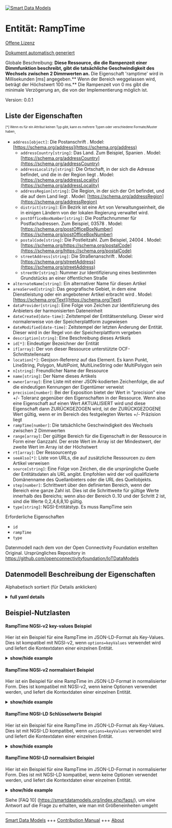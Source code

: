 <!-- 10-Header -->  
[![Smart Data Models](https://smartdatamodels.org/wp-content/uploads/2022/01/SmartDataModels_logo.png "Logo")](https://smartdatamodels.org)  
Entität: RampTime  
=================<!-- /10-Header -->  
<!-- 15-License -->  
[Offene Lizenz](https://github.com/smart-data-models//dataModel.OCF/blob/master/RampTime/LICENSE.md)  
[Dokument automatisch generiert](https://docs.google.com/presentation/d/e/2PACX-1vTs-Ng5dIAwkg91oTTUdt8ua7woBXhPnwavZ0FxgR8BsAI_Ek3C5q97Nd94HS8KhP-r_quD4H0fgyt3/pub?start=false&loop=false&delayms=3000#slide=id.gb715ace035_0_60)  
<!-- /15-License -->  
<!-- 20-Description -->  
Globale Beschreibung: **Diese Ressource, die die Rampenzeit einer Dimmfunktion beschreibt, gibt die tatsächliche Geschwindigkeit des Wechsels zwischen 2 Dimmwerten an.** Die Eigenschaft 'ramptime' wird in Millisekunden [ms] angegeben.** Wenn der Bereich weggelassen wird, beträgt der Höchstwert 100 ms.** Die Rampenzeit von 0 ms gibt die minimale Verzögerung an, die von der Implementierung möglich ist.  
Version: 0.0.1  
<!-- /20-Description -->  
<!-- 30-PropertiesList -->  

## Liste der Eigenschaften  

<sup><sub>[*] Wenn es für ein Attribut keinen Typ gibt, kann es mehrere Typen oder verschiedene Formate/Muster haben</sub></sup>.  
- `address[object]`: Die Postanschrift  . Model: [https://schema.org/address](https://schema.org/address)	- `addressCountry[string]`: Das Land. Zum Beispiel, Spanien  . Model: [https://schema.org/addressCountry](https://schema.org/addressCountry)  
	- `addressLocality[string]`: Die Ortschaft, in der sich die Adresse befindet, und die in der Region liegt  . Model: [https://schema.org/addressLocality](https://schema.org/addressLocality)  
	- `addressRegion[string]`: Die Region, in der sich der Ort befindet, und die auf dem Land liegt  . Model: [https://schema.org/addressRegion](https://schema.org/addressRegion)  
	- `district[string]`: Ein Bezirk ist eine Art von Verwaltungseinheit, die in einigen Ländern von der lokalen Regierung verwaltet wird.    
	- `postOfficeBoxNumber[string]`: Die Postfachnummer für Postfachadressen. Zum Beispiel, 03578  . Model: [https://schema.org/postOfficeBoxNumber](https://schema.org/postOfficeBoxNumber)  
	- `postalCode[string]`: Die Postleitzahl. Zum Beispiel, 24004  . Model: [https://schema.org/https://schema.org/postalCode](https://schema.org/https://schema.org/postalCode)  
	- `streetAddress[string]`: Die Straßenanschrift  . Model: [https://schema.org/streetAddress](https://schema.org/streetAddress)  
	- `streetNr[string]`: Nummer zur Identifizierung eines bestimmten Grundstücks an einer öffentlichen Straße    
- `alternateName[string]`: Ein alternativer Name für diesen Artikel  - `areaServed[string]`: Das geografische Gebiet, in dem eine Dienstleistung oder ein angebotener Artikel erbracht wird  . Model: [https://schema.org/Text](https://schema.org/Text)- `dataProvider[string]`: Eine Folge von Zeichen zur Identifizierung des Anbieters der harmonisierten Dateneinheit  - `dateCreated[date-time]`: Zeitstempel der Entitätserstellung. Dieser wird normalerweise von der Speicherplattform zugewiesen  - `dateModified[date-time]`: Zeitstempel der letzten Änderung der Entität. Dieser wird in der Regel von der Speicherplattform vergeben  - `description[string]`: Eine Beschreibung dieses Artikels  - `id[*]`: Eindeutiger Bezeichner der Entität  - `if[array]`: Der von dieser Ressource unterstützte OCF-Schnittstellensatz  - `location[*]`: Geojson-Referenz auf das Element. Es kann Punkt, LineString, Polygon, MultiPoint, MultiLineString oder MultiPolygon sein  - `n[string]`: Freundlicher Name der Ressource  - `name[string]`: Der Name dieses Artikels  - `owner[array]`: Eine Liste mit einer JSON-kodierten Zeichenfolge, die auf die eindeutigen Kennungen der Eigentümer verweist  - `precision[number]`: Bei der Exposition bietet der Wert in "precision" eine +/- Toleranz gegenüber den Eigenschaften in der Ressource. Wenn also eine Eigenschaft auf einen Wert AKTUALISIERT wird und diese Eigenschaft dann ZURÜCKGEZOGEN wird, ist der ZURÜCKGEZOGENE Wert gültig, wenn er im Bereich des festgelegten Wertes +/- Präzision liegt  - `rampTime[number]`: Die tatsächliche Geschwindigkeit des Wechsels zwischen 2 Dimmwerten  - `range[array]`: Der gültige Bereich für die Eigenschaft in der Ressource in Form einer Ganzzahl. Der erste Wert im Array ist der Mindestwert, der zweite Wert im Array ist der Höchstwert  - `rt[array]`: Der Ressourcentyp  - `seeAlso[*]`: Liste von URLs, die auf zusätzliche Ressourcen zu dem Artikel verweisen  - `source[string]`: Eine Folge von Zeichen, die die ursprüngliche Quelle der Entitätsdaten als URL angibt. Empfohlen wird der voll qualifizierte Domänenname des Quellanbieters oder die URL des Quellobjekts.  - `step[number]`: Schrittwert über den definierten Bereich, wenn der Bereich eine ganze Zahl ist.  Dies ist die Schrittweite für gültige Werte innerhalb des Bereichs; wenn also der Bereich 0..10 und der Schritt 2 ist, sind die Werte 0,2,4,6,8,10 gültig.  - `type[string]`: NGSI-Entitätstyp. Es muss RampTime sein  <!-- /30-PropertiesList -->  
<!-- 35-RequiredProperties -->  
Erforderliche Eigenschaften  
- `id`  - `rampTime`  - `type`  <!-- /35-RequiredProperties -->  
<!-- 40-RequiredProperties -->  
Datenmodell nach dem von der Open Connectivity Foundation erstellten Original. Ursprüngliches Repository in https://github.com/openconnectivityfoundation/IoTDataModels  
<!-- /40-RequiredProperties -->  
<!-- 50-DataModelHeader -->  
## Datenmodell Beschreibung der Eigenschaften  
Alphabetisch sortiert (für Details anklicken)  
<!-- /50-DataModelHeader -->  
<!-- 60-ModelYaml -->  
<details><summary><strong>full yaml details</strong></summary>    
```yaml  
RampTime:    
  description: 'This Resource that describes the ramp time of a dimming function.It specifies the actual speed of changing between 2 dimming values.The Property ''ramptime'' is specified in milliseconds [ms].When range is omitted the maximum value is 100 ms.The ramp time of 0ms indicates the minimal delay possible by the implementation.'    
  properties:    
    address:    
      description: The mailing address    
      properties:    
        addressCountry:    
          description: 'The country. For example, Spain'    
          type: string    
          x-ngsi:    
            model: https://schema.org/addressCountry    
            type: Property    
        addressLocality:    
          description: 'The locality in which the street address is, and which is in the region'    
          type: string    
          x-ngsi:    
            model: https://schema.org/addressLocality    
            type: Property    
        addressRegion:    
          description: 'The region in which the locality is, and which is in the country'    
          type: string    
          x-ngsi:    
            model: https://schema.org/addressRegion    
            type: Property    
        district:    
          description: 'A district is a type of administrative division that, in some countries, is managed by the local government'    
          type: string    
          x-ngsi:    
            type: Property    
        postOfficeBoxNumber:    
          description: 'The post office box number for PO box addresses. For example, 03578'    
          type: string    
          x-ngsi:    
            model: https://schema.org/postOfficeBoxNumber    
            type: Property    
        postalCode:    
          description: 'The postal code. For example, 24004'    
          type: string    
          x-ngsi:    
            model: https://schema.org/https://schema.org/postalCode    
            type: Property    
        streetAddress:    
          description: The street address    
          type: string    
          x-ngsi:    
            model: https://schema.org/streetAddress    
            type: Property    
        streetNr:    
          description: Number identifying a specific property on a public street    
          type: string    
          x-ngsi:    
            type: Property    
      type: object    
      x-ngsi:    
        model: https://schema.org/address    
        type: Property    
    alternateName:    
      description: An alternative name for this item    
      type: string    
      x-ngsi:    
        type: Property    
    areaServed:    
      description: The geographic area where a service or offered item is provided    
      type: string    
      x-ngsi:    
        model: https://schema.org/Text    
        type: Property    
    dataProvider:    
      description: A sequence of characters identifying the provider of the harmonised data entity    
      type: string    
      x-ngsi:    
        type: Property    
    dateCreated:    
      description: Entity creation timestamp. This will usually be allocated by the storage platform    
      format: date-time    
      type: string    
      x-ngsi:    
        type: Property    
    dateModified:    
      description: Timestamp of the last modification of the entity. This will usually be allocated by the storage platform    
      format: date-time    
      type: string    
      x-ngsi:    
        type: Property    
    description:    
      description: A description of this item    
      type: string    
      x-ngsi:    
        type: Property    
    id:    
      anyOf:    
        - description: Identifier format of any NGSI entity    
          maxLength: 256    
          minLength: 1    
          pattern: ^[\w\-\.\{\}\$\+\*\[\]`|~^@!,:\\]+$    
          type: string    
          x-ngsi:    
            type: Property    
        - description: Identifier format of any NGSI entity    
          format: uri    
          type: string    
          x-ngsi:    
            type: Property    
      description: Unique identifier of the entity    
      x-ngsi:    
        type: Property    
    if:    
      description: The OCF Interface set supported by this Resource    
      items:    
        enum:    
          - oic.if.a    
          - oic.if.baseline    
        type: string    
      minItems: 2    
      readOnly: true    
      type: array    
      uniqueItems: true    
      x-ngsi:    
        type: Property    
    location:    
      description: 'Geojson reference to the item. It can be Point, LineString, Polygon, MultiPoint, MultiLineString or MultiPolygon'    
      oneOf:    
        - description: Geojson reference to the item. Point    
          properties:    
            bbox:    
              items:    
                type: number    
              minItems: 4    
              type: array    
            coordinates:    
              items:    
                type: number    
              minItems: 2    
              type: array    
            type:    
              enum:    
                - Point    
              type: string    
          required:    
            - type    
            - coordinates    
          title: GeoJSON Point    
          type: object    
          x-ngsi:    
            type: GeoProperty    
        - description: Geojson reference to the item. LineString    
          properties:    
            bbox:    
              items:    
                type: number    
              minItems: 4    
              type: array    
            coordinates:    
              items:    
                items:    
                  type: number    
                minItems: 2    
                type: array    
              minItems: 2    
              type: array    
            type:    
              enum:    
                - LineString    
              type: string    
          required:    
            - type    
            - coordinates    
          title: GeoJSON LineString    
          type: object    
          x-ngsi:    
            type: GeoProperty    
        - description: Geojson reference to the item. Polygon    
          properties:    
            bbox:    
              items:    
                type: number    
              minItems: 4    
              type: array    
            coordinates:    
              items:    
                items:    
                  items:    
                    type: number    
                  minItems: 2    
                  type: array    
                minItems: 4    
                type: array    
              type: array    
            type:    
              enum:    
                - Polygon    
              type: string    
          required:    
            - type    
            - coordinates    
          title: GeoJSON Polygon    
          type: object    
          x-ngsi:    
            type: GeoProperty    
        - description: Geojson reference to the item. MultiPoint    
          properties:    
            bbox:    
              items:    
                type: number    
              minItems: 4    
              type: array    
            coordinates:    
              items:    
                items:    
                  type: number    
                minItems: 2    
                type: array    
              type: array    
            type:    
              enum:    
                - MultiPoint    
              type: string    
          required:    
            - type    
            - coordinates    
          title: GeoJSON MultiPoint    
          type: object    
          x-ngsi:    
            type: GeoProperty    
        - description: Geojson reference to the item. MultiLineString    
          properties:    
            bbox:    
              items:    
                type: number    
              minItems: 4    
              type: array    
            coordinates:    
              items:    
                items:    
                  items:    
                    type: number    
                  minItems: 2    
                  type: array    
                minItems: 2    
                type: array    
              type: array    
            type:    
              enum:    
                - MultiLineString    
              type: string    
          required:    
            - type    
            - coordinates    
          title: GeoJSON MultiLineString    
          type: object    
          x-ngsi:    
            type: GeoProperty    
        - description: Geojson reference to the item. MultiLineString    
          properties:    
            bbox:    
              items:    
                type: number    
              minItems: 4    
              type: array    
            coordinates:    
              items:    
                items:    
                  items:    
                    items:    
                      type: number    
                    minItems: 2    
                    type: array    
                  minItems: 4    
                  type: array    
                type: array    
              type: array    
            type:    
              enum:    
                - MultiPolygon    
              type: string    
          required:    
            - type    
            - coordinates    
          title: GeoJSON MultiPolygon    
          type: object    
          x-ngsi:    
            type: GeoProperty    
      x-ngsi:    
        type: GeoProperty    
    n:    
      description: Friendly name of the Resource    
      maxLength: 64    
      readOnly: true    
      type: string    
      x-ngsi:    
        type: Property    
    name:    
      description: The name of this item    
      type: string    
      x-ngsi:    
        type: Property    
    owner:    
      description: A List containing a JSON encoded sequence of characters referencing the unique Ids of the owner(s)    
      items:    
        anyOf:    
          - description: Identifier format of any NGSI entity    
            maxLength: 256    
            minLength: 1    
            pattern: ^[\w\-\.\{\}\$\+\*\[\]`|~^@!,:\\]+$    
            type: string    
            x-ngsi:    
              type: Property    
          - description: Identifier format of any NGSI entity    
            format: uri    
            type: string    
            x-ngsi:    
              type: Property    
        description: Unique identifier of the entity    
        x-ngsi:    
          type: Property    
      type: array    
      x-ngsi:    
        type: Property    
    precision:    
      description: 'When exposed the value in ''precision'' provides a +/- tolerance against the Properties in the Resource. Thus if a Property is UPDATED to a value and that Property then RETRIEVED, the RETRIEVED value is valid if in the range of the set value +/- precision'    
      readOnly: true    
      type: number    
      x-ngsi:    
        type: Property    
    rampTime:    
      description: The actual speed of changing between 2 dimming values    
      type: number    
      x-ngsi:    
        type: Property    
    range:    
      description: 'The valid range for the Property in the Resource as an integer. The first value in the array is the minimum value, the second value in the array is the maximum value'    
      items:    
        type: integer    
      maxItems: 2    
      minItems: 2    
      readOnly: true    
      type: array    
      x-ngsi:    
        type: Property    
    rt:    
      description: The Resource Type    
      items:    
        enum:    
          - oic.r.light.ramptime    
        maxLength: 64    
        type: string    
      minItems: 1    
      readOnly: true    
      type: array    
      uniqueItems: true    
      x-ngsi:    
        type: Property    
    seeAlso:    
      description: list of uri pointing to additional resources about the item    
      oneOf:    
        - items:    
            format: uri    
            type: string    
          minItems: 1    
          type: array    
        - format: uri    
          type: string    
      x-ngsi:    
        type: Property    
    source:    
      description: 'A sequence of characters giving the original source of the entity data as a URL. Recommended to be the fully qualified domain name of the source provider, or the URL to the source object'    
      type: string    
      x-ngsi:    
        type: Property    
    step:    
      description: 'Step value across the defined range when the range is an integer.  This is the increment for valid values across the range; so if range is 0..10 and step is 2 then valid values are 0,2,4,6,8,10'    
      readOnly: true    
      type: number    
      x-ngsi:    
        type: Property    
    type:    
      description: NGSI entity type. It has to be RampTime    
      enum:    
        - RampTime    
      type: string    
      x-ngsi:    
        type: Property    
  required:    
    - rampTime    
    - id    
    - type    
  type: object    
  x-derived-from: https://raw.githubusercontent.com/openconnectivityfoundation/IoTDataModels/master/RampTimeResURI.swagger.json    
  x-disclaimer: 'Redistribution and use in source and binary forms, with or without modification, are permitted  provided that the license conditions are met. Copyleft (c) 2022 Contributors to Smart Data Models Program'    
  x-license-url: https://github.com/smart-data-models/dataModel.OCF/blob/master/RampTime/LICENSE.md    
  x-model-schema: https://smart-data-models.github.io/dataModel.OCF/RampTime/schema.json    
  x-model-tags: OCF    
  x-version: 0.0.1    
```  
</details>    
<!-- /60-ModelYaml -->  
<!-- 70-MiddleNotes -->  
<!-- /70-MiddleNotes -->  
<!-- 80-Examples -->  
## Beispiel-Nutzlasten  
#### RampTime NGSI-v2 key-values Beispiel  
Hier ist ein Beispiel für eine RampTime im JSON-LD-Format als Key-Values. Dies ist kompatibel mit NGSI-v2, wenn `options=keyValues` verwendet wird und liefert die Kontextdaten einer einzelnen Entität.  
<details><summary><strong>show/hide example</strong></summary>    
```json  
{  
    "id": "urn:ngsi-ld:RampTime:id:SOVS:23859772",  
    "dateCreated": "1984-02-11T15:42:17Z",  
    "dateModified": "1974-12-05T16:14:49Z",  
    "source": "Raise left serious one under over loss. As week office art.",  
    "name": "Course election after pla",  
    "alternateName": "Out ago simply note. Goal apply letter several top. Above high impact top camera.",  
    "description": "Reduce catch goal treat. Maintain compare rule",  
    "dataProvider": "Only camera last rate. Indicate forget population policy option spend arti",  
    "owner": [  
        "urn:ngsi-ld:RampTime:items:CZKU:18687524",  
        "urn:ngsi-ld:RampTime:items:AYTX:66134959"  
    ],  
    "seeAlso": [  
        "urn:ngsi-ld:RampTime:items:XJAL:21532442"  
    ],  
    "location": {  
        "type": "Point",  
        "coordinates": [  
            17.46331,  
            125.666274  
        ]  
    },  
    "address": {  
        "streetAddress": "He would indiv",  
        "addressLocality": "Thing many business hot field. Yard join goal still current cell.",  
        "addressRegion": "Recent design professional he court. Challenge let case as. Our age just human arm.",  
        "addressCountry": "Several political policy town also popular. Nation cover popular big.",  
        "postalCode": "Beat vote population write no spend computer. Between himself agency prove may. Can major set finally.",  
        "postOfficeBoxNumber": "Cut mind up international military relate ok. Important today red lot rich. Send little strong sea party per happy.",  
        "streetNr": "Finish interesting Congress save name. Matter edge middle health. Pressure control bill any cultural pers",  
        "district": "Fire type spring away area service model. Cultural gues"  
    },  
    "areaServed": "Machine materi",  
    "rt": [  
        "oic.r.light.ramptime"  
    ],  
    "rampTime": 864,  
    "n": "American whole magazine truth stop whose. On tra",  
    "range": [  
        864,  
        864  
    ],  
    "step": 864,  
    "precision": 924.7,  
    "if": [  
        "oic.if.a",  
        "oic.if.baseline"  
    ],  
    "type": "RampTime"  
}  
```  
</details>  
#### RampTime NGSI-v2 normalisiert Beispiel  
Hier ist ein Beispiel für eine RampTime im JSON-LD-Format in normalisierter Form. Dies ist kompatibel mit NGSI-v2, wenn keine Optionen verwendet werden, und liefert die Kontextdaten einer einzelnen Entität.  
<details><summary><strong>show/hide example</strong></summary>    
```json  
{  
    "id": "urn:ngsi-ld:RampTime:id:SOVS:23859772",  
    "dateCreated": {  
        "type": "DateTime",  
        "value": "1984-02-11T15:42:17Z"  
    },  
    "dateModified": {  
        "type": "DateTime",  
        "value": "1974-12-05T16:14:49Z"  
    },  
    "source": {  
        "type": "Text",  
        "value": "Raise left serious one under over loss. As week office art."  
    },  
    "name": {  
        "type": "Text",  
        "value": "Course election after pla"  
    },  
    "alternateName": {  
        "type": "Text",  
        "value": "Out ago simply note. Goal apply letter several top. Above high impact top camera."  
    },  
    "description": {  
        "type": "Text",  
        "value": "Reduce catch goal treat. Maintain compare rule"  
    },  
    "dataProvider": {  
        "type": "Text",  
        "value": "Only camera last rate. Indicate forget population policy option spend arti"  
    },  
    "owner": {  
        "type": "StructuredValue",  
        "value": [  
            "urn:ngsi-ld:RampTime:items:CZKU:18687524",  
            "urn:ngsi-ld:RampTime:items:AYTX:66134959"  
        ]  
    },  
    "seeAlso": {  
        "type": "StructuredValue",  
        "value": [  
            "urn:ngsi-ld:RampTime:items:XJAL:21532442"  
        ]  
    },  
    "location": {  
        "type": "geo:json",  
        "value": {  
            "type": "Point",  
            "coordinates": [  
                17.46331,  
                125.666274  
            ]  
        }  
    },  
    "address": {  
        "type": "StructuredValue",  
        "value": {  
            "streetAddress": "He would indiv",  
            "addressLocality": "Thing many business hot field. Yard join goal still current cell.",  
            "addressRegion": "Recent design professional he court. Challenge let case as. Our age just human arm.",  
            "addressCountry": "Several political policy town also popular. Nation cover popular big.",  
            "postalCode": "Beat vote population write no spend computer. Between himself agency prove may. Can major set finally.",  
            "postOfficeBoxNumber": "Cut mind up international military relate ok. Important today red lot rich. Send little strong sea party per happy.",  
            "streetNr": "Finish interesting Congress save name. Matter edge middle health. Pressure control bill any cultural pers",  
            "district": "Fire type spring away area service model. Cultural gues"  
        }  
    },  
    "areaServed": {  
        "type": "Text",  
        "value": "Machine materi"  
    },  
    "rt": {  
        "type": "StructuredValue",  
        "value": [  
            "oic.r.light.ramptime"  
        ]  
    },  
    "rampTime": {  
        "type": "Number",  
        "value": 864  
    },  
    "n": {  
        "type": "Text",  
        "value": "American whole magazine truth stop whose. On tra"  
    },  
    "range": {  
        "type": "StructuredValue",  
        "value": [  
            864,  
            864  
        ]  
    },  
    "step": {  
        "type": "Number",  
        "value": 864  
    },  
    "precision": {  
        "type": "Number",  
        "value": 924.7  
    },  
    "if": {  
        "type": "StructuredValue",  
        "value": [  
            "oic.if.a",  
            "oic.if.baseline"  
        ]  
    },  
    "type": "RampTime"  
}  
```  
</details>  
#### RampTime NGSI-LD Schlüsselwerte Beispiel  
Hier ist ein Beispiel für eine RampTime im JSON-LD-Format als Key-Values. Dies ist mit NGSI-LD kompatibel, wenn `options=keyValues` verwendet wird und liefert die Kontextdaten einer einzelnen Entität.  
<details><summary><strong>show/hide example</strong></summary>    
```json  
{  
    "id": "urn:ngsi-ld:RampTime:id:SOVS:23859772",  
    "dateCreated": "1984-02-11T15:42:17Z",  
    "dateModified": "1974-12-05T16:14:49Z",  
    "source": "Raise left serious one under over loss. As week office art.",  
    "name": "Course election after pla",  
    "alternateName": "Out ago simply note. Goal apply letter several top. Above high impact top camera.",  
    "description": "Reduce catch goal treat. Maintain compare rule",  
    "dataProvider": "Only camera last rate. Indicate forget population policy option spend arti",  
    "owner": [  
        "urn:ngsi-ld:RampTime:items:CZKU:18687524",  
        "urn:ngsi-ld:RampTime:items:AYTX:66134959"  
    ],  
    "seeAlso": [  
        "urn:ngsi-ld:RampTime:items:XJAL:21532442"  
    ],  
    "location": {  
        "type": "Point",  
        "coordinates": [  
            17.46331,  
            125.666274  
        ]  
    },  
    "address": {  
        "streetAddress": "He would indiv",  
        "addressLocality": "Thing many business hot field. Yard join goal still current cell.",  
        "addressRegion": "Recent design professional he court. Challenge let case as. Our age just human arm.",  
        "addressCountry": "Several political policy town also popular. Nation cover popular big.",  
        "postalCode": "Beat vote population write no spend computer. Between himself agency prove may. Can major set finally.",  
        "postOfficeBoxNumber": "Cut mind up international military relate ok. Important today red lot rich. Send little strong sea party per happy.",  
        "streetNr": "Finish interesting Congress save name. Matter edge middle health. Pressure control bill any cultural pers",  
        "district": "Fire type spring away area service model. Cultural gues"  
    },  
    "areaServed": "Machine materi",  
    "rt": [  
        "oic.r.light.ramptime"  
    ],  
    "rampTime": 864,  
    "n": "American whole magazine truth stop whose. On tra",  
    "range": [  
        864,  
        864  
    ],  
    "step": 864,  
    "precision": 924.7,  
    "if": [  
        "oic.if.a",  
        "oic.if.baseline"  
    ],  
    "type": "RampTime",  
    "@context": [  
        "https://smartdatamodels.org/context.jsonld"  
    ]  
}  
```  
</details>  
#### RampTime NGSI-LD normalisiert Beispiel  
Hier ist ein Beispiel für eine RampTime im JSON-LD-Format in normalisierter Form. Dies ist mit NGSI-LD kompatibel, wenn keine Optionen verwendet werden, und liefert die Kontextdaten einer einzelnen Entität.  
<details><summary><strong>show/hide example</strong></summary>    
```json  
{  
    "id": "urn:ngsi-ld:RampTime:id:SOVS:23859772",  
    "dateCreated": {  
        "type": "Property",  
        "value": {  
            "@type": "DateTime",  
            "@value": "1984-02-11T15:42:17Z"  
        }  
    },  
    "dateModified": {  
        "type": "Property",  
        "value": {  
            "@type": "DateTime",  
            "@value": "1974-12-05T16:14:49Z"  
        }  
    },  
    "source": {  
        "type": "Property",  
        "value": "Raise left serious one under over loss. As week office art."  
    },  
    "name": {  
        "type": "Property",  
        "value": "Course election after pla"  
    },  
    "alternateName": {  
        "type": "Property",  
        "value": "Out ago simply note. Goal apply letter several top. Above high impact top camera."  
    },  
    "description": {  
        "type": "Property",  
        "value": "Reduce catch goal treat. Maintain compare rule"  
    },  
    "dataProvider": {  
        "type": "Property",  
        "value": "Only camera last rate. Indicate forget population policy option spend arti"  
    },  
    "owner": {  
        "type": "Property",  
        "value": [  
            "urn:ngsi-ld:RampTime:items:CZKU:18687524",  
            "urn:ngsi-ld:RampTime:items:AYTX:66134959"  
        ]  
    },  
    "seeAlso": {  
        "type": "Property",  
        "value": [  
            "urn:ngsi-ld:RampTime:items:XJAL:21532442"  
        ]  
    },  
    "location": {  
        "type": "GeoProperty",  
        "value": {  
            "type": "Point",  
            "coordinates": [  
                17.46331,  
                125.666274  
            ]  
        }  
    },  
    "address": {  
        "type": "Property",  
        "value": {  
            "streetAddress": "He would indiv",  
            "addressLocality": "Thing many business hot field. Yard join goal still current cell.",  
            "addressRegion": "Recent design professional he court. Challenge let case as. Our age just human arm.",  
            "addressCountry": "Several political policy town also popular. Nation cover popular big.",  
            "postalCode": "Beat vote population write no spend computer. Between himself agency prove may. Can major set finally.",  
            "postOfficeBoxNumber": "Cut mind up international military relate ok. Important today red lot rich. Send little strong sea party per happy.",  
            "streetNr": "Finish interesting Congress save name. Matter edge middle health. Pressure control bill any cultural pers",  
            "district": "Fire type spring away area service model. Cultural gues"  
        }  
    },  
    "areaServed": {  
        "type": "Property",  
        "value": "Machine materi"  
    },  
    "rt": {  
        "type": "Property",  
        "value": [  
            "oic.r.light.ramptime"  
        ]  
    },  
    "rampTime": {  
        "type": "Property",  
        "value": 864  
    },  
    "n": {  
        "type": "Property",  
        "value": "American whole magazine truth stop whose. On tra"  
    },  
    "range": {  
        "type": "Property",  
        "value": [  
            864,  
            864  
        ]  
    },  
    "step": {  
        "type": "Property",  
        "value": 864  
    },  
    "precision": {  
        "type": "Property",  
        "value": 924.7  
    },  
    "if": {  
        "type": "Property",  
        "value": [  
            "oic.if.a",  
            "oic.if.baseline"  
        ]  
    },  
    "type": "RampTime",  
    "@context": [  
        "https://smartdatamodels.org/context.jsonld"  
    ]  
}  
```  
</details><!-- /80-Examples -->  
<!-- 90-FooterNotes -->  
<!-- /90-FooterNotes -->  
<!-- 95-Units -->  
Siehe [FAQ 10] (https://smartdatamodels.org/index.php/faqs/), um eine Antwort auf die Frage zu erhalten, wie man mit Größeneinheiten umgeht  
<!-- /95-Units -->  
<!-- 97-LastFooter -->  
---  
[Smart Data Models](https://smartdatamodels.org) +++ [Contribution Manual](https://bit.ly/contribution_manual) +++ [About](https://bit.ly/Introduction_SDM)<!-- /97-LastFooter -->  
